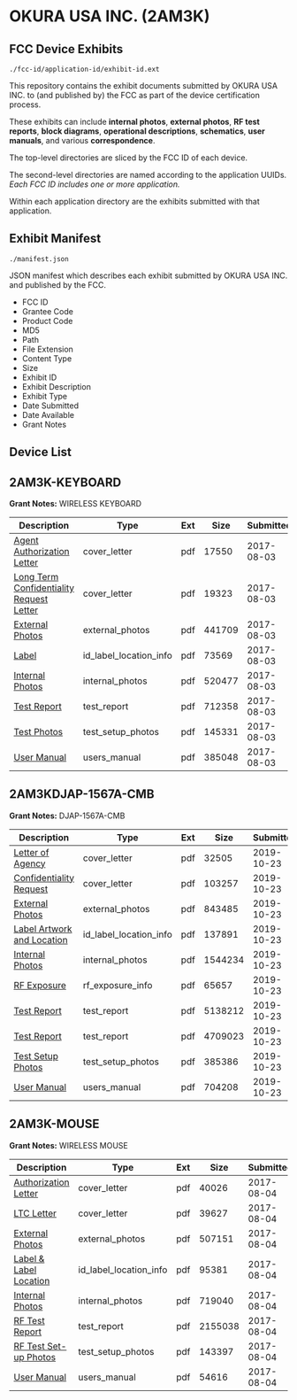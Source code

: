# OKURA USA INC. (2AM3K)
## FCC Device Exhibits

```
./fcc-id/application-id/exhibit-id.ext
```

This repository contains the exhibit documents submitted by OKURA USA INC. to (and published by) the FCC as part of the device certification process.

These exhibits can include **internal photos**, **external photos**, **RF test reports**, **block diagrams**, **operational descriptions**, **schematics**, **user manuals**, and various **correspondence**.

The top-level directories are sliced by the FCC ID of each device.

The second-level directories are named according to the application UUIDs. *Each FCC ID includes one or more application.*

Within each application directory are the exhibits submitted with that application. 

## Exhibit Manifest

```
./manifest.json
```

JSON manifest which describes each exhibit submitted by OKURA USA INC. and published by the FCC.

- FCC ID
- Grantee Code
- Product Code
- MD5
- Path
- File Extension
- Content Type
- Size
- Exhibit ID
- Exhibit Description
- Exhibit Type
- Date Submitted
- Date Available
- Grant Notes

## Device List
## 2AM3K-KEYBOARD
**Grant Notes:** WIRELESS KEYBOARD

| Description | Type | Ext | Size | Submitted | Available |
| ----------- | ---- | --- | ---- | --------- | --------- |
| [Agent Authorization Letter](2AM3K-KEYBOARD/9be633f990db41ea06f6fcbd10e4c8a1/3494747.pdf) | cover_letter | pdf | 17550 | 2017-08-03 | 2017-08-03 |
| [Long Term Confidentiality Request Letter](2AM3K-KEYBOARD/9be633f990db41ea06f6fcbd10e4c8a1/3494752.pdf) | cover_letter | pdf | 19323 | 2017-08-03 | 2017-08-03 |
| [External Photos](2AM3K-KEYBOARD/9be633f990db41ea06f6fcbd10e4c8a1/3494749.pdf) | external_photos | pdf | 441709 | 2017-08-03 | 2017-08-03 |
| [Label](2AM3K-KEYBOARD/9be633f990db41ea06f6fcbd10e4c8a1/3494751.pdf) | id_label_location_info | pdf | 73569 | 2017-08-03 | 2017-08-03 |
| [Internal Photos](2AM3K-KEYBOARD/9be633f990db41ea06f6fcbd10e4c8a1/3494750.pdf) | internal_photos | pdf | 520477 | 2017-08-03 | 2017-08-03 |
| [Test Report](2AM3K-KEYBOARD/9be633f990db41ea06f6fcbd10e4c8a1/3494746.pdf) | test_report | pdf | 712358 | 2017-08-03 | 2017-08-03 |
| [Test Photos](2AM3K-KEYBOARD/9be633f990db41ea06f6fcbd10e4c8a1/3494755.pdf) | test_setup_photos | pdf | 145331 | 2017-08-03 | 2017-08-03 |
| [User Manual](2AM3K-KEYBOARD/9be633f990db41ea06f6fcbd10e4c8a1/3494756.pdf) | users_manual | pdf | 385048 | 2017-08-03 | 2017-08-03 |
## 2AM3KDJAP-1567A-CMB
**Grant Notes:** DJAP-1567A-CMB

| Description | Type | Ext | Size | Submitted | Available |
| ----------- | ---- | --- | ---- | --------- | --------- |
| [Letter of Agency](2AM3KDJAP-1567A-CMB/54ed00123f5a765f24340d3042bd487c/4487946.pdf) | cover_letter | pdf | 32505 | 2019-10-23 | 2019-10-23 |
| [Confidentiality Request](2AM3KDJAP-1567A-CMB/54ed00123f5a765f24340d3042bd487c/4487947.pdf) | cover_letter | pdf | 103257 | 2019-10-23 | 2019-10-23 |
| [External Photos](2AM3KDJAP-1567A-CMB/54ed00123f5a765f24340d3042bd487c/4487956.pdf) | external_photos | pdf | 843485 | 2019-10-23 | 2019-10-23 |
| [Label Artwork and Location](2AM3KDJAP-1567A-CMB/54ed00123f5a765f24340d3042bd487c/4487957.pdf) | id_label_location_info | pdf | 137891 | 2019-10-23 | 2019-10-23 |
| [Internal Photos](2AM3KDJAP-1567A-CMB/54ed00123f5a765f24340d3042bd487c/4487958.pdf) | internal_photos | pdf | 1544234 | 2019-10-23 | 2019-10-23 |
| [RF Exposure](2AM3KDJAP-1567A-CMB/54ed00123f5a765f24340d3042bd487c/4487959.pdf) | rf_exposure_info | pdf | 65657 | 2019-10-23 | 2019-10-23 |
| [Test Report](2AM3KDJAP-1567A-CMB/54ed00123f5a765f24340d3042bd487c/4487953.pdf) | test_report | pdf | 5138212 | 2019-10-23 | 2019-10-23 |
| [Test Report](2AM3KDJAP-1567A-CMB/54ed00123f5a765f24340d3042bd487c/4487954.pdf) | test_report | pdf | 4709023 | 2019-10-23 | 2019-10-23 |
| [Test Setup Photos](2AM3KDJAP-1567A-CMB/54ed00123f5a765f24340d3042bd487c/4487955.pdf) | test_setup_photos | pdf | 385386 | 2019-10-23 | 2019-10-23 |
| [User Manual](2AM3KDJAP-1567A-CMB/54ed00123f5a765f24340d3042bd487c/4487948.pdf) | users_manual | pdf | 704208 | 2019-10-23 | 2019-10-23 |
## 2AM3K-MOUSE
**Grant Notes:** WIRELESS MOUSE

| Description | Type | Ext | Size | Submitted | Available |
| ----------- | ---- | --- | ---- | --------- | --------- |
| [Authorization Letter](2AM3K-MOUSE/575dbeec8230aa63f0374475099e5ae5/3495602.pdf) | cover_letter | pdf | 40026 | 2017-08-04 | 2017-08-06 |
| [LTC Letter](2AM3K-MOUSE/575dbeec8230aa63f0374475099e5ae5/3495604.pdf) | cover_letter | pdf | 39627 | 2017-08-04 | 2017-08-06 |
| [External Photos](2AM3K-MOUSE/575dbeec8230aa63f0374475099e5ae5/3495610.pdf) | external_photos | pdf | 507151 | 2017-08-04 | 2017-08-06 |
| [Label & Label Location](2AM3K-MOUSE/575dbeec8230aa63f0374475099e5ae5/3495615.pdf) | id_label_location_info | pdf | 95381 | 2017-08-04 | 2017-08-06 |
| [Internal Photos](2AM3K-MOUSE/575dbeec8230aa63f0374475099e5ae5/3495620.pdf) | internal_photos | pdf | 719040 | 2017-08-04 | 2017-08-06 |
| [RF Test Report](2AM3K-MOUSE/575dbeec8230aa63f0374475099e5ae5/3495631.pdf) | test_report | pdf | 2155038 | 2017-08-04 | 2017-08-06 |
| [RF Test Set-up Photos](2AM3K-MOUSE/575dbeec8230aa63f0374475099e5ae5/3495644.pdf) | test_setup_photos | pdf | 143397 | 2017-08-04 | 2017-08-06 |
| [User Manual](2AM3K-MOUSE/575dbeec8230aa63f0374475099e5ae5/3030809.pdf) | users_manual | pdf | 54616 | 2017-08-04 | 2017-08-06 |
